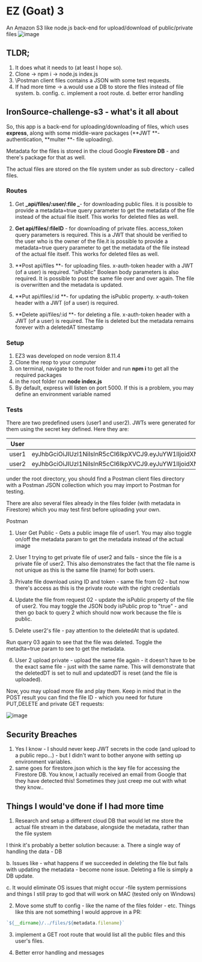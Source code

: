 # EZ (Goat) 3 
An Amazon S3 like node.js back-end for upload/download of public/private files
![image](https://user-images.githubusercontent.com/43566001/48131798-fc907780-e299-11e8-8f87-8eccefc1fb4c.png)

## TLDR;
1. It does what it needs to (at least I hope so).
2. Clone -> npm i -> node.js index.js
3. \Postman client files contains a JSON with some test requests.
4. If had more time -> a.would use a DB to store the files instead of file system. b. config. c. implement a root route. d. better error handling

##  IronSource-challenge-s3 - what's it all about
So, this app is a back-end for uploading/downloading of files, which uses **express**, along with some middle-ware packages (**JWT **- authentication, **multer **- file uploading).

Metadata for the files is stored in the cloud Google **Firestore DB** - and there's package for that as well.

The actual files are stored on the file system under as sub directory - called files.

### Routes
1. Get **_api/files/:user/:file _**-  for downloading public files. it is possible to provide a metadata=true query parameter to get the metadata of the file instead of the actual file itself. This works for deleted files as well.
2. **Get api/files/:fileID** - for downloading of private files. access_token query parameters is required. This is a JWT that should be verified to the user who is the owner of the file.it is possible to provide a metadata=true query parameter to get the metadata of the file instead of the actual file itself. This works for deleted files as well.
3. **Post api/files **- for uploading files. x-auth-token header with a JWT (of a user) is required. "isPublic" Boolean body parameters is also required.  It is possible to post the same file over and over again. The file is overwritten and the metadata is updated. 

4. **Put api/files/:id **- for updating the isPublic property. x-auth-token header with a JWT (of a user) is required.

5. **Delete api/files/:id **- for deleting a file.
x-auth-token header with a JWT (of a user) is required.
The file is deleted but the metadata remains forever with a deletedAT timestamp

### Setup
1. EZ3 was developed on node version 8.11.4
2. Clone the reop to your computer
3. on terminal, navigate to the root folder and run **npm i** to get all the required packages
4. in the root folder run **node index.js**
5. By default, express will listen on port 5000. If this is a problem, you may define an environment variable named 

### Tests
There are two predefined users (user1 and user2). JWTs were generated for them using the secret key defined. Here they are:

|User|x-auth-token|
|-|-|
|user1|eyJhbGciOiJIUzI1NiIsInR5cCI6IkpXVCJ9.eyJuYW1lIjoidXNlcjEiLCJpZCI6InFBemVmMzJGIiwiaWF0IjoxNTQxNTMwMjMyfQ.XwBVOYy4CUATXKvWBwaU0yqyEkf6LjCftXJP1yxKcOg|
|user2|eyJhbGciOiJIUzI1NiIsInR5cCI6IkpXVCJ9.eyJuYW1lIjoidXNlcjIiLCJpZCI6ImhUOUxtZHjigJkiLCJpYXQiOjE1NDE1MzAyMzJ9.y-5_ns9zVX1dijJloI3Jhga7kCcPFyfxx9lZWK8fbb8|

under the root directory, you should find a Postman client files directory with a Postman JSON collection which you may import to Postman for testing.

There are also several files already in the files folder (with metadata in Firestore) which you may test first before uploading your own.

Postman
01. User Get Public - Gets a public image file of user1. You may also toggle on/off the metadata param to get the metadata instead of the actual image

02. User 1 trying to get private file of user2 and fails - since the file is a private file of user2. This also demonstrates the fact that the file name is not unique as this is the same file (name) for both users.

03. Private file download using ID and token - same file from 02 - but now there's access as this is the private route with the right credentials

04. Update the file from request 02 - update the isPublic property of the file of user2. You may toggle the JSON body isPublic prop to "true" - and then go back to query 2 which should now work because the file is public.

05. Delete user2's file - pay attention to the deletedAt that is updated.

Run query 03 again to see that the file was deleted.
Toggle the metadta=true param to see to get the metadata.

06. User 2 upload private - upload the same file again - it doesn't have to be the exact same file - just with the same name. This will demonstrate that the deletedDT is set to null and updatedDT is reset (and the file is uploaded). 


Now, you may upload more file and play them. Keep in mind that in the POST result you can find the file ID - which you need for future PUT,DELETE and private GET requests:

![image](https://user-images.githubusercontent.com/43566001/48154876-52811180-e2d2-11e8-8f9d-8df082f0d40f.png)

## Security Breaches
1. Yes I know - I should never keep JWT secrets in the code (and upload to a public repo...) - but I didn't want to bother anyone with setting up environment variables.
2. same goes for firestore.json which is the key file for accessing the Firestore DB.
You know, I actually received an email from Google that they have detected this! 
Sometimes they just creep me out with what they know..

## Things I would've done if I had more time
1. Research and setup a different cloud DB that would let me store the actual file stream in the database, alongside the metadata, rather than the file system

I think it's probably a better solution because:
a. There a single way of handling the data - DB

b. Issues like - what happens if we succeeded in deleting the file but fails with updating the metadata - become none issue. Deleting a file is simply a DB update.

c. It would eliminate OS issues that might occur -file system permissions and things I still pray to god that will work on MAC (tested only on Windows)

2. Move some stuff to config - like the name of the files folder - etc. Things like this are not something I would approve in a PR:

``` js
`${__dirname}/../files/${metadata.filename}`
```

3. implement a GET root route that would list all the public files and this user's files.

4. Better error handling and messages
